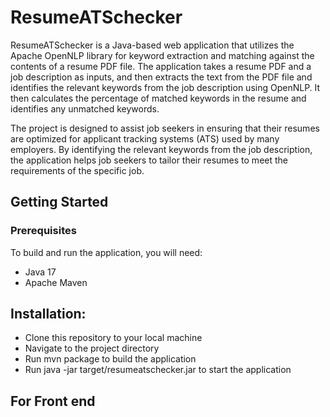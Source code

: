 # ResumeATSchecker
ResumeATSchecker is a Java-based web application that utilizes the Apache OpenNLP library for keyword extraction and matching against the contents of a resume PDF file. The application takes a resume PDF and a job description as inputs, and then extracts the text from the PDF file and identifies the relevant keywords from the job description using OpenNLP. It then calculates the percentage of matched keywords in the resume and identifies any unmatched keywords.

The project is designed to assist job seekers in ensuring that their resumes are optimized for applicant tracking systems (ATS) used by many employers. By identifying the relevant keywords from the job description, the application helps job seekers to tailor their resumes to meet the requirements of the specific job.

## Getting Started
### Prerequisites

To build and run the application, you will need:

- Java 17
- Apache Maven

## Installation:

- Clone this repository to your local machine
- Navigate to the project directory
- Run mvn package to build the application
- Run java -jar target/resumeatschecker.jar to start the application

## For Front end 
